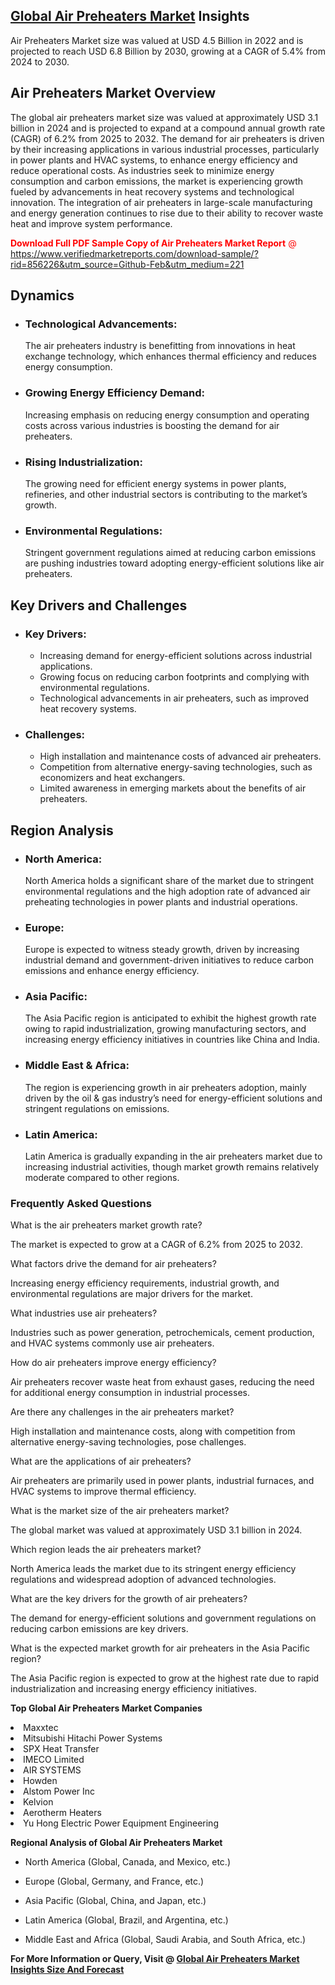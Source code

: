 <h2><a href="https://www.verifiedmarketreports.com/download-sample/?rid=856226&amp;utm_source=Github&amp;utm_medium=221" target="_blank">Global Air Preheaters Market</a> Insights</h2><p>Air Preheaters Market size was valued at USD 4.5 Billion in 2022 and is projected to reach USD 6.8 Billion by 2030, growing at a CAGR of 5.4% from 2024 to 2030.</p><p> <h2>Air Preheaters Market Overview</h2> <p>The global air preheaters market size was valued at approximately USD 3.1 billion in 2024 and is projected to expand at a compound annual growth rate (CAGR) of 6.2% from 2025 to 2032. The demand for air preheaters is driven by their increasing applications in various industrial processes, particularly in power plants and HVAC systems, to enhance energy efficiency and reduce operational costs. As industries seek to minimize energy consumption and carbon emissions, the market is experiencing growth fueled by advancements in heat recovery systems and technological innovation. The integration of air preheaters in large-scale manufacturing and energy generation continues to rise due to their ability to recover waste heat and improve system performance. <p><span class=""><span style="color: #ff0000;"><strong>Download Full PDF Sample Copy of Air Preheaters Market Report</strong> @ </span><a href="https://www.verifiedmarketreports.com/download-sample/?rid=856226&amp;utm_source=Github-Feb&amp;utm_medium=221" target="_blank">https://www.verifiedmarketreports.com/download-sample/?rid=856226&amp;utm_source=Github-Feb&amp;utm_medium=221</a></span></p></p> <h2>Dynamics</h2> <ul> <li><h3>Technological Advancements:</h3> The air preheaters industry is benefitting from innovations in heat exchange technology, which enhances thermal efficiency and reduces energy consumption.</li> <li><h3>Growing Energy Efficiency Demand:</h3> Increasing emphasis on reducing energy consumption and operating costs across various industries is boosting the demand for air preheaters.</li> <li><h3>Rising Industrialization:</h3> The growing need for efficient energy systems in power plants, refineries, and other industrial sectors is contributing to the market’s growth.</li> <li><h3>Environmental Regulations:</h3> Stringent government regulations aimed at reducing carbon emissions are pushing industries toward adopting energy-efficient solutions like air preheaters.</li> </ul> <h2>Key Drivers and Challenges</h2> <ul> <li><h3>Key Drivers:</h3> <ul> <li>Increasing demand for energy-efficient solutions across industrial applications.</li> <li>Growing focus on reducing carbon footprints and complying with environmental regulations.</li> <li>Technological advancements in air preheaters, such as improved heat recovery systems.</li> </ul> </li> <li><h3>Challenges:</h3> <ul> <li>High installation and maintenance costs of advanced air preheaters.</li> <li>Competition from alternative energy-saving technologies, such as economizers and heat exchangers.</li> <li>Limited awareness in emerging markets about the benefits of air preheaters.</li> </ul> </li> </ul> <h2>Region Analysis</h2> <ul> <li><h3>North America:</h3> North America holds a significant share of the market due to stringent environmental regulations and the high adoption rate of advanced air preheating technologies in power plants and industrial operations.</li> <li><h3>Europe:</h3> Europe is expected to witness steady growth, driven by increasing industrial demand and government-driven initiatives to reduce carbon emissions and enhance energy efficiency.</li> <li><h3>Asia Pacific:</h3> The Asia Pacific region is anticipated to exhibit the highest growth rate owing to rapid industrialization, growing manufacturing sectors, and increasing energy efficiency initiatives in countries like China and India.</li> <li><h3>Middle East & Africa:</h3> The region is experiencing growth in air preheaters adoption, mainly driven by the oil & gas industry’s need for energy-efficient solutions and stringent regulations on emissions.</li> <li><h3>Latin America:</h3> Latin America is gradually expanding in the air preheaters market due to increasing industrial activities, though market growth remains relatively moderate compared to other regions.</li> </ul> <h3>Frequently Asked Questions</h3> <p>What is the air preheaters market growth rate?</p> <p>The market is expected to grow at a CAGR of 6.2% from 2025 to 2032.</p> <p>What factors drive the demand for air preheaters?</p> <p>Increasing energy efficiency requirements, industrial growth, and environmental regulations are major drivers for the market.</p> <p>What industries use air preheaters?</p> <p>Industries such as power generation, petrochemicals, cement production, and HVAC systems commonly use air preheaters.</p> <p>How do air preheaters improve energy efficiency?</p> <p>Air preheaters recover waste heat from exhaust gases, reducing the need for additional energy consumption in industrial processes.</p> <p>Are there any challenges in the air preheaters market?</p> <p>High installation and maintenance costs, along with competition from alternative energy-saving technologies, pose challenges.</p> <p>What are the applications of air preheaters?</p> <p>Air preheaters are primarily used in power plants, industrial furnaces, and HVAC systems to improve thermal efficiency.</p> <p>What is the market size of the air preheaters market?</p> <p>The global market was valued at approximately USD 3.1 billion in 2024.</p> <p>Which region leads the air preheaters market?</p> <p>North America leads the market due to its stringent energy efficiency regulations and widespread adoption of advanced technologies.</p> <p>What are the key drivers for the growth of air preheaters?</p> <p>The demand for energy-efficient solutions and government regulations on reducing carbon emissions are key drivers.</p> <p>What is the expected market growth for air preheaters in the Asia Pacific region?</p> <p>The Asia Pacific region is expected to grow at the highest rate due to rapid industrialization and increasing energy efficiency initiatives.</p> </p><p><strong>Top Global Air Preheaters Market Companies</strong></p><div data-test-id=""><p><li>Maxxtec</li><li> Mitsubishi Hitachi Power Systems</li><li> SPX Heat Transfer</li><li> IMECO Limited</li><li> AIR SYSTEMS</li><li> Howden</li><li> Alstom Power Inc</li><li> Kelvion</li><li> Aerotherm Heaters</li><li> Yu Hong Electric Power Equipment Engineering</li></p><div><strong>Regional Analysis of&nbsp;Global Air Preheaters Market</strong></div><ul><li dir="ltr"><p dir="ltr">North America&nbsp;(Global, Canada, and Mexico, etc.)</p></li><li dir="ltr"><p dir="ltr">Europe (Global, Germany, and France, etc.)</p></li><li dir="ltr"><p dir="ltr">Asia Pacific&nbsp;(Global, China, and Japan, etc.)</p></li><li dir="ltr"><p dir="ltr">Latin America&nbsp;(Global, Brazil, and Argentina, etc.)</p></li><li dir="ltr">Middle East and Africa&nbsp;(Global, Saudi Arabia, and South Africa, etc.)</li></ul><p><strong>For More Information or Query, Visit @&nbsp;</strong><strong><a href="https://www.verifiedmarketreports.com/product/air-preheaters-market/?utm_source=Github&amp;utm_medium=221" target="_blank">Global Air Preheaters Market Insights Size And Forecast</a></strong></p></div>
